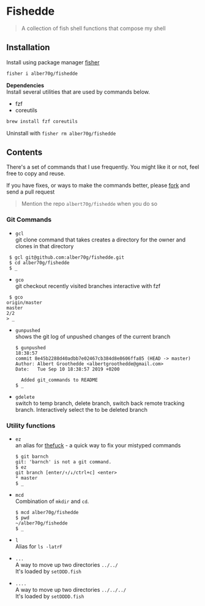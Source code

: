 # Fishedde

> A collection of fish shell functions that compose my shell

## Installation

Install using package manager
[fisher](https://github.com/jorgebucaran/fisher#installation)

```sh
fisher i alber70g/fishedde
```

**Dependencies**  
Install several utilities that are used by commands below.

- fzf
- coreutils

```sh
brew install fzf coreutils
```

Uninstall with `fisher rm alber70g/fishedde`

## Contents

There's a set of commands that I use frequently. You might like it or not, feel
free to copy and reuse.

If you have fixes, or ways to make the commands better, please
[fork](https://github.com/alber70g/fishedde/fork) and send a pull request

> Mention the repo `albert70g/fishedde` when you do so

### Git Commands

- `gcl`  
  git clone command that takes creates a directory for the owner and clones in
  that directory

```
 $ gcl git@github.com:alber70g/fishedde.git
 $ cd alber70g/fishedde
 $ _
```

- `gco`  
  git checkout recently visited branches interactive with fzf

```
 $ gco
origin/master
master
2/2
> _
```

- `gunpushed`  
  shows the git log of unpushed changes of the current branch

  ```
  $ gunpushed                                                                              18:38:57
  commit 8e45b2288d40adbb7e02467cb384d8e8606ffa85 (HEAD -> master)
  Author: Albert Groothedde <albertgroothedde@gmail.com>
  Date:   Tue Sep 10 18:38:57 2019 +0200

    Added git_commands to README
  $ _
  ```

- `gdelete`  
  switch to temp branch, delete branch, switch back remote tracking branch.
  Interactively select the to be deleted branch

### Utility functions

- `ez`  
  an alias for [thefuck](https://github.com/nvbn/thefuck) - a quick way to fix
  your mistyped commands

  ```
  $ git barnch
  git: 'barnch' is not a git command.
  $ ez
  git branch [enter/↑/↓/ctrl+c] <enter>
  * master
  $ _
  ```

- `mcd`  
  Combination of `mkdir` and `cd`.

  ```
  $ mcd alber70g/fishedde
  $ pwd
  ~/alber70g/fishedde
  $ _
  ```

- `l`  
  Alias for `ls -latrF`

- `...`  
  A way to move up two directories `../../`  
  It's loaded by `setDDD.fish`

- `....`  
  A way to move up two directories `../../../`  
  It's loaded by `setDDDD.fish`
